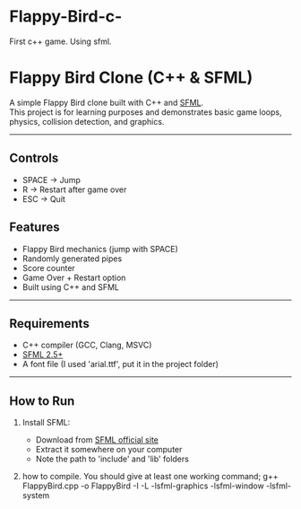 # Flappy-Bird-c-
First c++ game. Using sfml.

# Flappy Bird Clone (C++ & SFML)

A simple Flappy Bird clone built with C++ and [SFML](https://www.sfml-dev.org/).  
This project is for learning purposes and demonstrates basic game loops, physics, collision detection, and graphics.

---

##  Controls
- SPACE → Jump
- R → Restart after game over
- ESC → Quit


##  Features
- Flappy Bird mechanics (jump with SPACE)
- Randomly generated pipes
- Score counter
- Game Over + Restart option
- Built using C++ and SFML

---

## Requirements
- C++ compiler (GCC, Clang, MSVC)
- [SFML 2.5+](https://www.sfml-dev.org/download.php)
- A font file (I used 'arial.ttf', put it in the project folder)

---

## How to Run
1. Install SFML:
   - Download from [SFML official site](https://www.sfml-dev.org/download.php)
   - Extract it somewhere on your computer
   - Note the path to 'include' and 'lib' folders

2. how to compile. You should give at least one working command;
g++ FlappyBird.cpp -o FlappyBird -I <path-to-sfml-include> -L <path-to-sfml-lib> -lsfml-graphics -lsfml-window -lsfml-system


